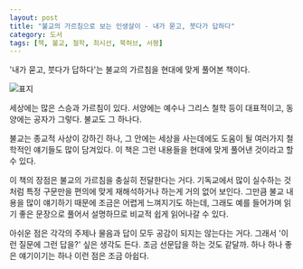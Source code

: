 ```yaml
---
layout: post
title: "불교의 가르침으로 보는 인생살이 - 내가 묻고, 붓다가 답하다"
category: 도서
tags: [책, 불교, 철학, 최시선, 북허브, 서평]
---
```


'내가 묻고, 붓다가 답하다'는
불교의 가르침을 현대에 맞게 풀어본 책이다.

![표지](https://lh3.googleusercontent.com/j2Vhl4SsRAUSX_LN0ngqwIb7eNhdCUdK_3V5cF7FnMTmsyjSXmJIlJ0KLejyA9mfBRTmm_bGNKK1gQ=s480)

세상에는 많은 스승과 가르침이 있다.
서양에는 예수나 그리스 철학 등이 대표적이고,
동양에는 공자가 그렇다.
불교도 그 하나다.

불교는 종교적 사상이 강하긴 하나,
그 안에는 세상을 사는데에도 도움이 될 여러가지 철학적인 얘기들도 많이 담겨있다.
이 책은 그런 내용들을 현대에 맞게 풀어낸 것이라고 할 수 있다.

이 책의 장점은 불교의 가르침을 충실히 전달한다는 거다.
기독교에서 많이 실수하는 것 처럼
특정 구문만을 편의에 맞게 재해석하거나 하는게 거의 없어 보인다.
그만큼 불교 내용을 많이 얘기하기 때문에 조금은 어렵게 느껴지기도 하는데,
그래도 예를 들어가며 읽기 좋은 문장으로 풀어서 설명하므로 비교적 쉽게 읽어나갈 수 있다.

아쉬운 점은 각각의 주제나 물음과 답이 모두 공감이 되지는 않는다는 거다.
그래서 '이런 질문에 그런 답을?' 싶은 생각도 든다.
조금 선문답을 하는 것도 같달까.
하나 하나 좋은 얘기이기는 하나 이런 점은 조금 아쉽다.

